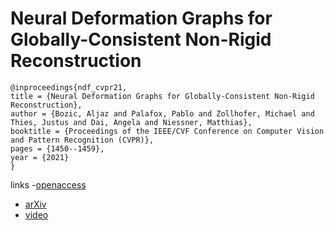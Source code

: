 # Neural Deformation Graphs for Globally-Consistent Non-Rigid Reconstruction

```
@inproceedings{ndf_cvpr21,
title = {Neural Deformation Graphs for Globally-Consistent Non-Rigid Reconstruction},
author = {Bozic, Aljaz and Palafox, Pablo and Zollhofer, Michael and Thies, Justus and Dai, Angela and Niessner, Matthias},
booktitle = {Proceedings of the IEEE/CVF Conference on Computer Vision and Pattern Recognition (CVPR)},
pages = {1450--1459},
year = {2021}
}
```
links
-[openaccess](http://openaccess.thecvf.com//content/CVPR2021/html/Bozic_Neural_Deformation_Graphs_for_Globally-Consistent_Non-Rigid_Reconstruction_CVPR_2021_paper.html)
- [arXiv](https://arxiv.org/abs/2012.01451)
- [video](https://www.youtube.com/watch?v=vyq36eFkdWo)
